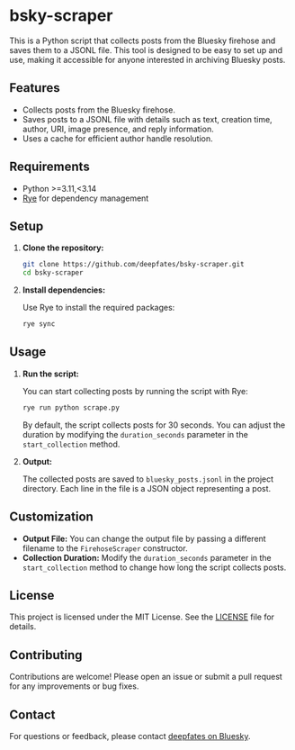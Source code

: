 # bsky-scraper

This is a Python script that collects posts from the Bluesky firehose and saves them to a JSONL file. This tool is designed to be easy to set up and use, making it accessible for anyone interested in archiving Bluesky posts.

## Features

- Collects posts from the Bluesky firehose.
- Saves posts to a JSONL file with details such as text, creation time, author, URI, image presence, and reply information.
- Uses a cache for efficient author handle resolution.

## Requirements

- Python >=3.11,<3.14
- [Rye](https://rye.astral.sh/) for dependency management

## Setup

1. **Clone the repository:**

   ```bash
   git clone https://github.com/deepfates/bsky-scraper.git
   cd bsky-scraper
   ```

2. **Install dependencies:**

   Use Rye to install the required packages:

   ```bash
   rye sync
   ```

## Usage

1. **Run the script:**

   You can start collecting posts by running the script with Rye:

   ```bash
   rye run python scrape.py
   ```

   By default, the script collects posts for 30 seconds. You can adjust the duration by modifying the `duration_seconds` parameter in the `start_collection` method.

2. **Output:**

   The collected posts are saved to `bluesky_posts.jsonl` in the project directory. Each line in the file is a JSON object representing a post.

## Customization

- **Output File:** You can change the output file by passing a different filename to the `FirehoseScraper` constructor.
- **Collection Duration:** Modify the `duration_seconds` parameter in the `start_collection` method to change how long the script collects posts.

## License

This project is licensed under the MIT License. See the [LICENSE](LICENSE) file for details.

## Contributing

Contributions are welcome! Please open an issue or submit a pull request for any improvements or bug fixes.

## Contact

For questions or feedback, please contact [deepfates on Bluesky](https://bsky.app/profile/deepfates.com.deepfates.com.deepfates.com.deepfates.com.deepfates.com).
